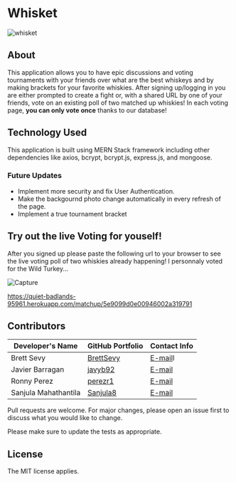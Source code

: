 # Whisket 

![whisket](https://user-images.githubusercontent.com/59591116/79004882-3dd62800-7b1b-11ea-8911-66cdb2795761.PNG)

## About 

This application allows you to have epic discussions and voting tournaments with your friends over what are the best whiskeys and by making brackets for your favorite whiskies. After signing up/logging in you are either prompted to create a fight or, with a shared URL by one of your friends, vote on an existing poll of two matched up whiskies! In each voting page, <b>you can only vote once</b> thanks to our database!


## Technology Used

This application is built using MERN Stack framework including other dependencies like axios, bcrypt, bcrypt.js, express.js, and mongoose. 

### Future Updates
- Implement more security and fix User Authentication.
- Make the backgournd photo change automatically in every refresh of the page.
- Implement a true tournament bracket

## Try out the live Voting for youself!

After you signed up please paste the following url to your browser to see the live voting poll of two whiskies already happening! I personnaly voted for the Wild Turkey...

![Capture](https://user-images.githubusercontent.com/59591116/79005877-7d057880-7b1d-11ea-95c6-41373bad1ad5.PNG)

https://quiet-badlands-95961.herokuapp.com/matchup/5e9099d0e00946002a319791

## Contributors

| Developer's Name  | GitHub Portfolio | Contact Info |
| ------------- | ------------- | ------------- |
|Brett Sevy |[BrettSevy](https://github.com/BrettSevy) |[E-mail](mailto:justbrettt@gmail.com)l  |
|Javier Barragan |[javyb92](https://github.com/javyb92)  |[E-mail](mailto:javier.a.barragan92@gmail.com)  |
|Ronny Perez | [perezr1](https://github.com/perezr1)  |[E-mail](mailto:contact@ronnyperez.com)  |
|Sanjula Mahathantila | [Sanjula8](https://github.com/Sanjula8)  |[E-mail](mailto:Sanjula8@gmail.com)  |

Pull requests are welcome. For major changes, please open an issue first to discuss what you would like to change.

Please make sure to update the tests as appropriate.


## License
The MIT license applies.
